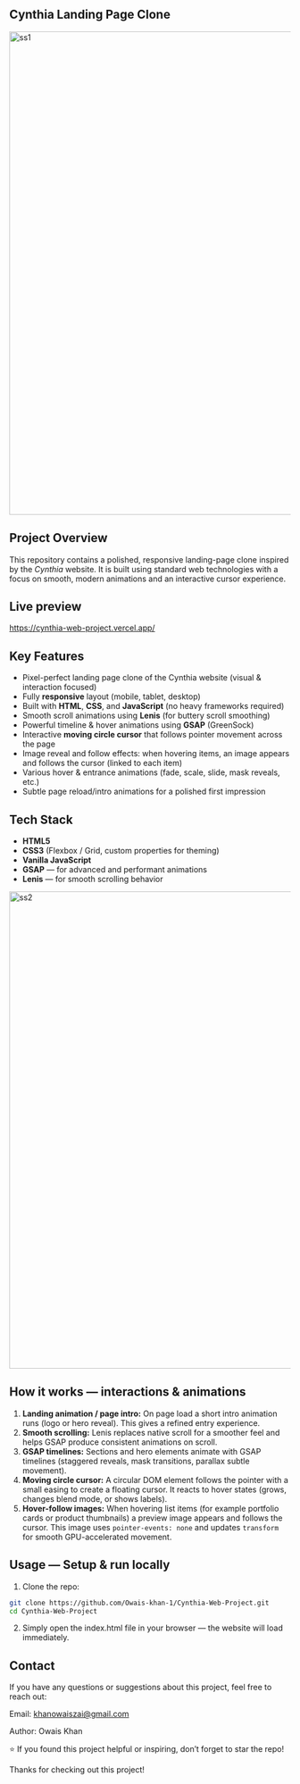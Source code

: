  ## Cynthia Landing Page Clone

<img width="1882" height="866" alt="ss1" src="https://github.com/user-attachments/assets/32b21915-4e7b-4d96-bcc5-7329ef4411f0" />

## Project Overview

This repository contains a polished, responsive landing-page clone inspired by the *Cynthia* website. It is built using standard web technologies with a focus on smooth, modern animations and an interactive cursor experience.

## Live preview
https://cynthia-web-project.vercel.app/

## Key Features

* Pixel-perfect landing page clone of the Cynthia website (visual & interaction focused)
* Fully **responsive** layout (mobile, tablet, desktop)
* Built with **HTML**, **CSS**, and **JavaScript** (no heavy frameworks required)
* Smooth scroll animations using **Lenis** (for buttery scroll smoothing)
* Powerful timeline & hover animations using **GSAP** (GreenSock)
* Interactive **moving circle cursor** that follows pointer movement across the page
* Image reveal and follow effects: when hovering items, an image appears and follows the cursor (linked to each item)
* Various hover & entrance animations (fade, scale, slide, mask reveals, etc.)
* Subtle page reload/intro animations for a polished first impression

## Tech Stack

* **HTML5**
* **CSS3** (Flexbox / Grid, custom properties for theming)
* **Vanilla JavaScript**
* **GSAP** — for advanced and performant animations
* **Lenis** — for smooth scrolling behavior

<img width="1762" height="855" alt="ss2" src="https://github.com/user-attachments/assets/5a394488-9fd3-4721-989f-048b163c81b1" />


## How it works — interactions & animations

1. **Landing animation / page intro:** On page load a short intro animation runs (logo or hero reveal). This gives a refined entry experience.
2. **Smooth scrolling:** Lenis replaces native scroll for a smoother feel and helps GSAP produce consistent animations on scroll.
3. **GSAP timelines:** Sections and hero elements animate with GSAP timelines (staggered reveals, mask transitions, parallax subtle movement).
4. **Moving circle cursor:** A circular DOM element follows the pointer with a small easing to create a floating cursor. It reacts to hover states (grows, changes blend mode, or shows labels).
5. **Hover-follow images:** When hovering list items (for example portfolio cards or product thumbnails) a preview image appears and follows the cursor. This image uses `pointer-events: none` and updates `transform` for smooth GPU-accelerated movement.

## Usage — Setup & run locally

1. Clone the repo:

```bash
git clone https://github.com/Owais-khan-1/Cynthia-Web-Project.git
cd Cynthia-Web-Project
```

2. Simply open the index.html file in your browser — the website will load immediately.

## Contact

If you have any questions or suggestions about this project, feel free to reach out:

Email: khanowaiszai@gmail.com

Author: Owais Khan

⭐ If you found this project helpful or inspiring, don’t forget to star the repo!

Thanks for checking out this project!
